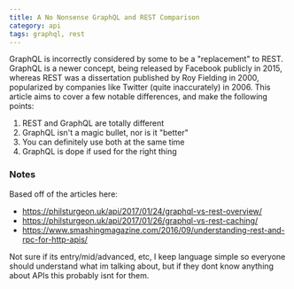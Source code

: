 ```yaml
---
title: A No Nonsense GraphQL and REST Comparison
category: api
tags: graphql, rest
---
```


GraphQL is incorrectly considered by some to be a "replacement" to REST. GraphQL is a newer concept, being released by Facebook publicly in 2015, whereas REST was a dissertation published by Roy Fielding in 2000, popularized by companies like Twitter (quite inaccurately) in 2006.
This article aims to cover a few notable differences, and make the following points:

1. REST and GraphQL are totally different
2. GraphQL isn't a magic bullet, nor is it "better"
3. You can definitely use both at the same time
4. GraphQL is dope if used for the right thing

### Notes

Based off of the articles here:

- https://philsturgeon.uk/api/2017/01/24/graphql-vs-rest-overview/
- https://philsturgeon.uk/api/2017/01/26/graphql-vs-rest-caching/
- https://www.smashingmagazine.com/2016/09/understanding-rest-and-rpc-for-http-apis/

Not sure if its entry/mid/advanced, etc, I keep language simple so everyone should understand what im talking about, but if they dont know anything about APIs this probably isnt for them.
